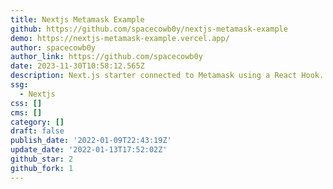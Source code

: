 ```yaml
---
title: Nextjs Metamask Example
github: https://github.com/spacecowb0y/nextjs-metamask-example
demo: https://nextjs-metamask-example.vercel.app/
author: spacecowb0y
author_link: https://github.com/spacecowb0y
date: 2023-11-30T10:58:12.565Z
description: Next.js starter connected to Metamask using a React Hook.
ssg:
  - Nextjs
css: []
cms: []
category: []
draft: false
publish_date: '2022-01-09T22:43:19Z'
update_date: '2022-01-13T17:52:02Z'
github_star: 2
github_fork: 1
---
```

